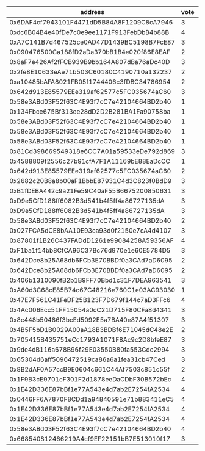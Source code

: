 address|vote|timestamp|signature
---|---|---|---
0x6DAF4cf7943101F4471dD5B84A8F1209C8cA7946|3|1601042972|0x0a01f38e20e4bec3a128acd299fa6abbd2ec12eaff9cfb4e9410bb9f08492ceb5fa36c8a7090165de37d34b9d62a0ed9d8b6948cf582e1863b42c8d574398c4e1c
0xdc6B04B4e40fDe7c0e9ee1171F913FebDbB4b88B|4|1601043277|0x71d38d244a7d64179ae5954a64f171b745cd5dcaff382415e30be55020076465233580a596a55d793a0b4f864d38c32c69da0f6ad0fac93f9a34e790f9d81da01b
0xA7C141B7d467525ce0AD47D1439BC5198B7FcE87|3|1601043437|0x3e67a224750d6c7f1d0eea3855807ffd18f3b97dc98c1c54aa0ed03982a3366d6125fbc171d8e51d6225afbdf6da524d604b9292b840b262b2d99632918775151c
0x090476500Ca188fD2aDa370bB1B4e020f86E8EAF|2|1601043610|0x9bfb962b366737b0925d18d31723bc65cecfc68d864c10ab99e4404789734ef90fbd848e78eccd841a8cee2df9a78f6dcde84183733861c236ab04bf1afa239d1b
0x8aF7e426Af2fFCB939B9bb164A807dBa76aDc40D|3|1601043716|0x5f505b9b117c145a219b9ae4ae02633c3e97fbdbb4d44b2e593fa8abd8ac06bb517f636527d9b6ea36c96d754ea52481cc47d7b9a0b2a35335b7246eaf1d904e1c
0x2fe8E10633eAe71b503C60180C4190710a132237|2|1601044272|0x138ffe9cc86ebf30ae224a107fdd4fb9fffb16de5fdd97688e025207a0303230169130fc05530fefb51b76198fc0ef6940698ef49aa5b5791195c108b926087b1c
0xa10485bAFA8021FB05f1744406c3fDBC34786954|2|1601044489|0xa07b9d0acdee4ebb88f23e5700312e4ab1065f7869d377474d7d178c74c4dca3168888b3ba3bfc84ce660e1b290ac2ac6acdd43beed6a80ff41b42bfde7c5b151c
0x642d913E85579EEe319af62577c5FC035674aC60|3|1601044514|0xcc0182b3e0dbc381e5ff181b294d11fcf88c9cbe20e2ea4a49589429d5dfbdf51e8a1c25fec8a1270fff8eb7e0256fe8c68bbfd66fa18a87d90c0c1316e5204c1b
0x58e3ABd03F52f63C4E93f7cC7e42104664BD2b40|1|1601045122|0xcc83b5af9065a34e006b883d5324072d964fb20ce2102d3836ec137a88367a8e15afb60d0a0b7c98bb7d0ac995516881c005b66ff77e88e97290e636dcb279e51b
0x134Fbce675Bf313ee28dD2D2B281BA1Fa90758ba|1|1601045235|0x930477eb44bf8e43730f8a4c225a0d3c426c88645a571765d0bf522471b3a5201ee8a66750cfbafe3316c0318724e44e74ec1357d3cad4fbd40be92c725692d91c
0x58e3ABd03F52f63C4E93f7cC7e42104664BD2b40|1|1601045273|0x391e180170a24d3295830bdb8c1aa31ee36fea3d5e61e2a0801953330359eb5a003171fc0be78580368f558c9b3aef00f7b255eac3a18826c706e4249c6bf4ff1b
0x58e3ABd03F52f63C4E93f7cC7e42104664BD2b40|1|1601045341|0xe375d98aeaf41e3391a4c5605fce5af9df1f055ea777a2553540d070351ecd055847d3886dfebfba8bef061af951a188c216e1baec1f91121b2546003540c4a21c
0x58e3ABd03F52f63C4E93f7cC7e42104664BD2b40|1|1601045399|0xbfc30a3f13910f1e3788be4442fe17ef5a287da44bfafa9a0c5e3a0102ab91fa57704ebc829c60a8fa04f34de6ec95c06fd0cead9f571b5f3c5cb1eb8872b7661c
0x81Cd398669549318e6CC7A01a59533eDe792d869|3|1601045516|0x4067992077dbe3edada4d2796b0a3348ede733b66dd413cbc7a289e01d9b398b0e1336c601836a442801b3b65dce4ecf5d62584b998b6cf065dd8ebdf25344e51b
0x4588809f2556c27b91cfA7F1A11169bE88EaDcCC|1|1601048782|0xf5bf6be84d521a6c6718f42a2987908bbf8f043f435eff211cfef58970f65a32748aae8bf5fc973c65d7d7c53fbd411058bd93717b97ee8d6d6db66cbf32f8be1b
0x642d913E85579EEe319af62577c5FC035674aC60|2|1601050639|0x16dbb1844dd4eb08b94b40305d4d55f82e91267a12b65d76c74a0f21d6ae959835f048cce6eceeef87e24693ea98847eaa8c3b0a922849055c31bc8defbae99b1b
0x2682c20B8a8b00aF1BbbE87931C4d3C823f0BdD9|3|1601052103|0xf6101b16001523261bf6ce45d1aea100fb6f7d4bbea144773c56c60371e280263668ca74a70c7cd71d5536be689e4d1628c537b3ce1ae79e3d35716c8ed842ed1b
0xB1fDEBA442c9a21Fe59C40aF55B6675200850631|3|1601053747|0xdb99308cc98d52ecec06fb058b3644b09370ed4931c7d4f7840dfb98c355f4770d0fece9c71a38403eaf34ced1522d4a8cab1f84548d69a2ceb0da7df1fed10e1c
0xD9e5CfD188ff6082B3d541b4f5ff4a86727135dA|3|1601056693|0x77638e09eda042b0d6bd62722dfb7f956028eca9f9da44bd2329874fe4eef7ad1cd94da1d6320faca6c292ca6692326095fdf85815efa8973e5deae9ed934d941b
0xD9e5CfD188ff6082B3d541b4f5ff4a86727135dA|3|1601056771|0x62e9d5fa1c55826a92e9951694e70b9d1f042c45239ab92b379f085c720f79dc47e3d47d44a53ac0277d6e7816ada046534521adf12f2a173d8ac50786ffe4fb1b
0x58e3ABd03F52f63C4E93f7cC7e42104664BD2b40|2|1601059736|0x6952f0176876d060d2f95f94259c5954a26324937f00bcbabfa2bfd760ea55c511e41f77e3305448988719d19ecbf60fee526a87e81fb8888ef2c7a243394d521c
0x027FCA5dCE8bAA10E93ca93d0f2150e7cA4d4107|3|1601059767|0x3c60abe921cbe98e9c5a1d0689f2b33df380dd66e7d5ed648a6b7ebd3d25f2a20951d7c630d31d1632a95001a7fac7db215d5ea04273b1e755033dae1cc1884b1b
0x87801f1B26C437FADdD1261e99084258A59356AF|4|1601060847|0x7cbcbb08a52f67b6bc9d5d64be4dbf578b094bd3f84db4e2905e38da44be801a4f91a653470070512d7bb5e1a692630028aaa8f5c28ed00f9e19735ba411835c1c
0xF1ba1f14bb8CfCA96C37Bc76d970e1e60E5784D5|3|1601074002|0xdd79c7a68bdea1b13bb4597644df218c4875f2c2ee007ac53b27295e4e88f6ce52ef8dd4d287dfbba6f073980139d7c40363e2b393d119acd2ff1f6dad3f55691b
0x642Dce8b25A68db6FCb3E70BBDf0a3CAd7aD6095|2|1601074604|0xd19c6289e371a9a5bca081a2b01d4595541139080c9d0757a5e59c10c51afd4c16d88c5f6396699d47129f81bc6b4289e76c3d51a167ec8ee00873989e8401571c
0x642Dce8b25A68db6FCb3E70BBDf0a3CAd7aD6095|2|1601075076|0xf3c994ccc8452f8b9068c9160c5ad0f66de49557c1946adb1dfc739af1c8656458a516cdd109dbedc6b5179866d5bfb56e46d27626dbd962f0c8c5f0942873a71c
0x406b1310090fB2b1B9FF70Bbd1c31F7DEA963541|3|1601077548|0x5982f32ea713f20e1e3d550b2d42a1c7cd16efc5003a27c1e57130bbac89cfce3f767e1bacd6fe9d7aacfa2490d39e57f69544c259bafbf50b485ada9df634801c
0xA60d3C68cE85B74c67C48216e760C1e03AC93030|1|1601079527|0x2214703c5c10e33dd23fb9cb408d8514ba69ac907e0ba3cb6ef91b03d6cea92e4f0dc2ac8acbd8e63b9247635c3575a5190a1fcc26cf188d6520c942cb51094f1b
0x47E7F561C41FeDF25B123F7D679f144c7aD3FFc6|4|1601079821|0x03abfeb7f518c0225aab12c476df0f53f9e1f5cf5f7dba6a7b22cd3e3e815eec63329197dcc3b05a7cf3a01013918582d8e4cd7656772b0bbf406fe93e5b962e1c
0x4Ac006Ecc51FF15054a0cC21D715F80CFa8d4341|3|1601086073|0x67f6d52336472322800a411d0a390f52db68817b57ba399d4bcc79ec9473161f5e8de05517c6af3712a645965deab3b35488e932c755b14c11f125d38fcff3d11c
0x8c448b50486f3bcEd5092E5a7BA40e87A4f51307|3|1601092209|0x53d6875f7f1cace998bc87815a550045cf306b630ce5fc20cae10c95995634a8791c1cdfac954e30a6ad011ea156493bc8960b41c86ab4e5e36f7a1359a7fd431b
0x4B5F5bD1B0029A00aA18B3BDBf6E71045dC48e2E|2|1601099596|0x1b7e129c5a3518e19fd2b87e1314e017919dcb0ae0e9cbd608f144af930b40a37a460fa304bb8abd107db2089094878e11a4090995d99870dd10a2384c5f66f41b
0x705415B435751eCc1793A1071F8Ac9c2D8bfeE87|3|1601101339|0xfdef340461fbcfa6c3ab0ff0f05f935ce30af91f217b0e9712ed0e8bef2ed4c55103eff370a57efe85caf133b160498b54fba3ee1b8fc9e733a24120909a75da1b
0x9de4dB116a678B96f29E03550B80fa553Cdc2994|3|1601106392|0x3098c3cc30e5120670bc47ddaafd3c248676575636c949e12c29c7aeff004e663327a21898275d48f557ff3abe3a324ec76e2c9f457b2207e1f463ae8eb439c11c
0x65304d6aff5096472519ca86a6a1fea31cb47Ced|3|1601108428|0x214256d1405a972ef0ed034371ae75dade6ebdb156be5e3d4dd9804f3c3eda944ae37a95387969bae6ff87140b33a9e6a60fdac1f1fd36b2c792dd248ecc1f071b
0x8B2dAF0A57ccB9E0604c661C44Af7503c851c55f|2|1601110161|0x46883fbd65e28bb8258ae2a9811ea63be52d49ae4df2339125211fe387c01fd1185c0a845f72a43f31f7b543a4cdb3588fbc45a2ef271d1e0935bb3f50eef3121b
0x1F9B3cE9701cF301F2d1878eeDaCDbF30B572bEc|4|1601111792|0xac9e3633f6d8d6b4aa197b8e23fec461528cce6766db50cf4be4eebe78cb6c2525bba902dc4ac4acba28c06afec6077bdd5fe81cefe774e9b6afa8ff8d2dea3a1c
0x1E42D336E87bBf1e77A543e4d7ab2E7254fA2534|4|1601119300|0x6aabdff884b2b0e39d05ed06b0785f18a5faf017820977a4cbe45370401efe5c13591156a984c7d2eebb13937e84b50ce71053bb2c1a2f81a9392c3985ceab231c
0x0446FF6A7870F8CDd1a94840591e71b883411eC5|4|1601119369|0x4f554b201aa91735025bff1bf4785edebd73ea185aee157201165253afe9b6e123c1feb746c9ea2d99cf4fc936f4253970ff0297388ab087e5c285763e6994a31c
0x1E42D336E87bBf1e77A543e4d7ab2E7254fA2534|4|1601119444|0x828ee0c5087faa23878b9b40708f15745dbd2919ea96a7207bd6c69e3951e5731b0a359dcff0ca8ab522e9454c343dc55356491d2a153c0bfc59ba9d8085db941c
0x1E42D336E87bBf1e77A543e4d7ab2E7254fA2534|4|1601119557|0x6aabd52831326cede6028413d658a568ae4c06dfe5596e6bca848a737284f278706917b06ab25063cb6b3e6af733b6e8ac1aa77d767b928c63b1e6d9806ee8bd1c
0x58e3ABd03F52f63C4E93f7cC7e42104664BD2b40|4|1601119637|0x3dfedf9252961dd2112511fbd5838fd5db590675e0a0f3a9d5b8283b381fd3cc42607547cf458c6799b5ae11c569a1c3203a151544744b247e440b1edfe660511b
0x668540812466219A4cf9EF22151bB7E513010f17|3|1601120686|0x5e92ff8000967c1322411f2eb5bc02b1ade4899a0dc416b739c514867a7eb5bb068adb3483e76969d01663f9af3ca0b35da1bcc4bdac1e2471c2ed3fea3488bb1b